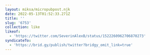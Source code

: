 ```yaml
---
layout: miksa/micropubpost.njk
date: 2022-05-13T01:52:33.271Z
title: ''
slug: '6753'
collection: like
likeof:
  - 'https://twitter.com/SeverinAlexB/status/1522260962706870273'
syndicateTo:
  - 'https://brid.gy/publish/twitter?bridgy_omit_link=true'
---
```


